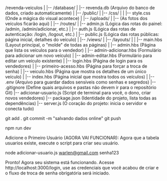 /revenda-veiculos
|
|-- /database/
|   |-- revenda.db             (Arquivo do banco de dados, criado automaticamente)
|
|-- /public/
|   |-- /css/
|   |   |-- style.css          (Onde a mágica do visual acontece)
|   |-- /uploads/
|       |-- (As fotos dos veículos ficarão aqui)
|
|-- /routes/
|   |-- admin.js               (Lógica das rotas do painel: /admin, /admin/adicionar, etc.)
|   |-- auth.js                (Lógica das rotas de autenticação: /login, /logout, etc.)
|   |-- public.js              (Lógica das rotas públicas: página inicial, detalhes do veículo)
|
|-- /views/
|   |-- /layouts/
|   |   |-- main.hbs           (Layout principal, o "molde" de todas as páginas)
|   |-- admin.hbs              (Página que lista os veículos para o vendedor)
|   |-- admin-adicionar.hbs    (Formulário para adicionar um novo veículo)
|   |-- admin-editar.hbs       (Formulário para editar um veículo existente)
|   |-- login.hbs              (Página de login para os vendedores)
|   |-- primeiro-acesso.hbs    (Página para forçar a troca de senha)
|   |-- veiculo.hbs            (Página que mostra os detalhes de um único veículo)
|   |-- index.hbs              (Página inicial que mostra todos os veículos)
|
|-- .env                       (Arquivo para guardar dados sensíveis como senhas e segredos)
|-- .gitignore                 (Define quais arquivos e pastas não devem ir para o repositório Git)
|-- adicionar-usuario.js       (Script de terminal para você, o dono, criar novos vendedores)
|-- package.json               (Identidade do projeto, lista todas as dependências)
|-- server.js                  (O coração do projeto: inicia o servidor e conecta tudo)



git add .
git commit -m "salvando dados online"
git push


npm run dev


Adicione o Primeiro Usuário (AGORA VAI FUNCIONAR):
Agora que a tabela usuarios existe, execute o script para criar seu usuário.


node adicionar-usuario.js warlen@gmail.com senha123


Pronto! Agora seu sistema está funcionando. Acesse http://localhost:3000/login, use as credenciais que você acabou de criar e o fluxo de troca de senha obrigatória será iniciado.
